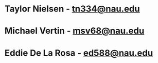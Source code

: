 # Taylor Nielsen - tn334@nau.edu
# Michael Vertin - msv68@nau.edu
# Eddie De La Rosa - ed588@nau.edu
